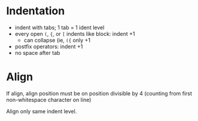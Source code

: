 
# Indentation

- indent with tabs; 1 tab = 1 ident level
- every open `(`, `{`, or `[` indents like block: indent +1
  - can collapse (ie, `({` only +1
- postfix operators: indent +1
- no space after tab

# Align

If align, align position must be on position divisible by 4
(counting from first non-whitespace character on line)

Align only same indent level.
